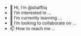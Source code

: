 - 👋 Hi, I’m @shaffiiq
- 👀 I’m interested in ...
- 🌱 I’m currently learning ...
- 💞️ I’m looking to collaborate on ...
- 📫 How to reach me ...

<!---
shaffiiq/shaffiiq is a ✨ special ✨ repository because its `README.md` (this file) appears on your GitHub profile.
You can click the Preview link to take a look at your changes.
--->
